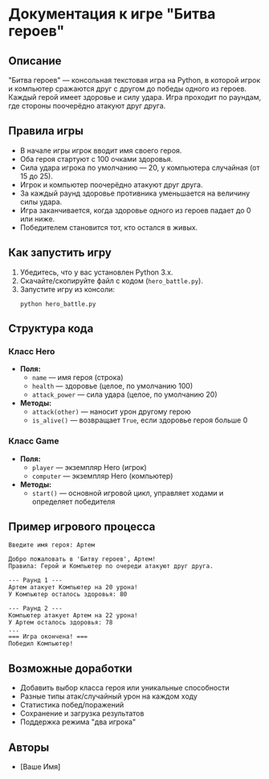 # Документация к игре "Битва героев"

## Описание

"Битва героев" — консольная текстовая игра на Python, в которой игрок и компьютер сражаются друг с другом до победы одного из героев. Каждый герой имеет здоровье и силу удара. Игра проходит по раундам, где стороны поочерёдно атакуют друг друга.

## Правила игры

- В начале игры игрок вводит имя своего героя.
- Оба героя стартуют с 100 очками здоровья.
- Сила удара игрока по умолчанию — 20, у компьютера случайная (от 15 до 25).
- Игрок и компьютер поочерёдно атакуют друг друга.
- За каждый раунд здоровье противника уменьшается на величину силы удара.
- Игра заканчивается, когда здоровье одного из героев падает до 0 или ниже.
- Победителем становится тот, кто остался в живых.

## Как запустить игру

1. Убедитесь, что у вас установлен Python 3.x.
2. Скачайте/скопируйте файл с кодом (`hero_battle.py`).
3. Запустите игру из консоли:
   ```
   python hero_battle.py
   ```

## Структура кода

### Класс Hero

- **Поля:**
  - `name` — имя героя (строка)
  - `health` — здоровье (целое, по умолчанию 100)
  - `attack_power` — сила удара (целое, по умолчанию 20)
- **Методы:**
  - `attack(other)` — наносит урон другому герою
  - `is_alive()` — возвращает `True`, если здоровье героя больше 0

### Класс Game

- **Поля:**
  - `player` — экземпляр Hero (игрок)
  - `computer` — экземпляр Hero (компьютер)
- **Методы:**
  - `start()` — основной игровой цикл, управляет ходами и определяет победителя

## Пример игрового процесса

```
Введите имя героя: Артем

Добро пожаловать в 'Битву героев', Артем!
Правила: Герой и Компьютер по очереди атакуют друг друга.

--- Раунд 1 ---
Артем атакует Компьютер на 20 урона!
У Компьютер осталось здоровья: 80

--- Раунд 2 ---
Компьютер атакует Артем на 22 урона!
У Артем осталось здоровья: 78
...
=== Игра окончена! ===
Победил Компьютер!
```

## Возможные доработки

- Добавить выбор класса героя или уникальные способности
- Разные типы атак/случайный урон на каждом ходу
- Статистика побед/поражений
- Сохранение и загрузка результатов
- Поддержка режима "два игрока"

## Авторы

- [Ваше Имя]

